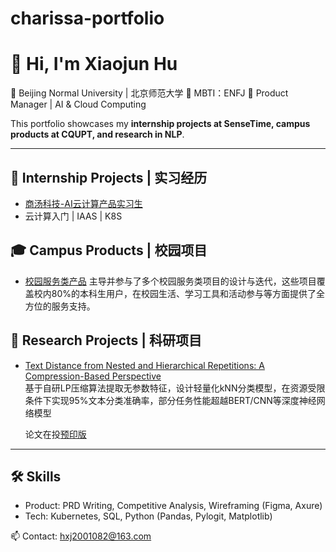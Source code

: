 # charissa-portfolio
# 👋 Hi, I'm Xiaojun Hu 

🏫 Beijing Normal University | 北京师范大学
👸 MBTI：ENFJ
🎯 Product Manager | AI & Cloud Computing 

This portfolio showcases my **internship projects at SenseTime, campus products at CQUPT, and research in NLP**.  

---

## 🏢 Internship Projects | 实习经历
- [商汤科技-AI云计算产品实习生](https://github.com/CharissaHu/Internship-Projects)
- 云计算入门 | IAAS | K8S
 

## 🎓 Campus Products | 校园项目
- [校园服务类产品](https://github.com/CharissaHu/Campus-Products)
  主导并参与了多个校园服务类项目的设计与迭代，这些项目覆盖校内80%的本科生用户，在校园生活、学习工具和活动参与等方面提供了全方位的服务支持。

## 📑 Research Projects | 科研项目
- [Text Distance from Nested and Hierarchical Repetitions: A Compression-Based Perspective](https://github.com/CharissaHu/Research-Projects)  
  基于自研LP压缩算法提取无参数特征，设计轻量化kNN分类模型，在资源受限条件下实现95%文本分类准确率，部分任务性能超越BERT/CNN等深度神经网络模型
  
  论文在投[预印版](https://math.chinaxiv.org/abs/202506.00060)

---

## 🛠️ Skills
- Product: PRD Writing, Competitive Analysis, Wireframing (Figma, Axure)  
- Tech: Kubernetes, SQL, Python (Pandas, Pylogit, Matplotlib)  

📫 Contact: [hxj2001082@163.com](mailto:hxj2001082@163.com)   
